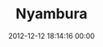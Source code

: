 ---
title: "Nyambura"
date: 2012-12-12 18:14:16 00:00
permalink: /ngichohi
twitter: ""
likes: [1455]
id: 1676
gravatar: "http://www.gravatar.com/avatar/170e9f4a8fdf2bc5b80bd53b18b0b74f"
---